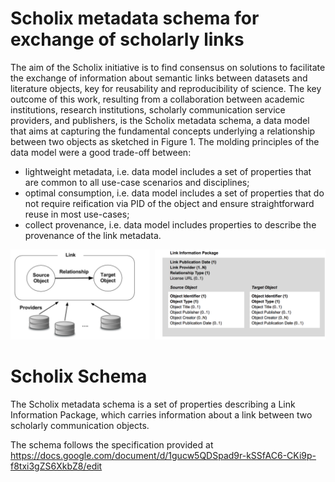 # Scholix metadata schema for exchange of scholarly links
The aim of the Scholix initiative is to find consensus on solutions to facilitate the exchange of information about semantic links between datasets and literature objects, key for reusability and reproducibility of science. The key outcome of this work,  resulting from a collaboration between academic institutions, research institutions, scholarly communication service providers, and publishers, is the Scholix metadata schema, a data model that aims at capturing the fundamental concepts underlying a relationship between two objects as sketched in Figure 1.  The molding principles of the data model were a good trade-off between:
- lightweight metadata, i.e. data model includes a set of properties that are common to all use-case scenarios and disciplines;
- optimal consumption, i.e. data model includes a set of properties that do not require reification via PID of the object and ensure straightforward reuse in most use-cases;
- collect provenance, i.e. data model includes properties to describe the provenance of the link metadata.

![Image](./img/ScholixDM.png)

# Scholix Schema
The Scholix metadata schema is a set of properties describing a Link Information Package, which carries information about a link between two scholarly communication objects.

The schema follows the specification provided at https://docs.google.com/document/d/1gucw5QDSpad9r-kSSfAC6-CKi9p-f8txi3gZS6XkbZ8/edit
